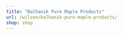 ```yaml
---
title: "Balhanik Pure Maple Products"
url: /wilson/balhanik-pure-maple-products/
shop: shop
---
```

